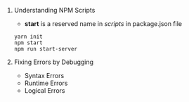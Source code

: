 1. Understanding NPM Scripts

   - **start** is a reserved name in _scripts_ in package.json file

   ```
   yarn init
   npm start
   npm run start-server
   ```

2. Fixing Errors by Debugging
   - Syntax Errors
   - Runtime Errors
   - Logical Errors
